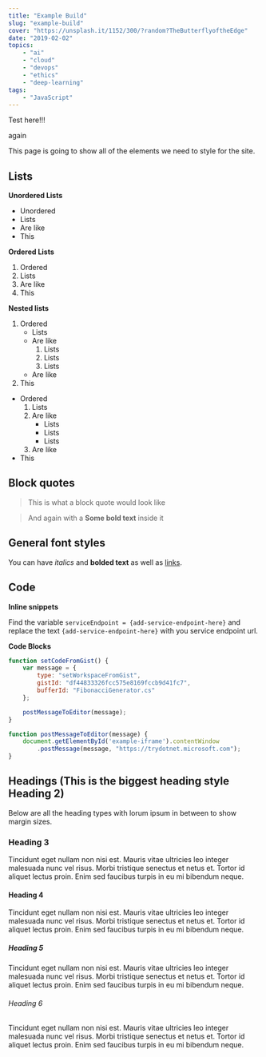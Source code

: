 ```yaml
---
title: "Example Build"
slug: "example-build"
cover: "https://unsplash.it/1152/300/?random?TheButterflyoftheEdge"
date: "2019-02-02"
topics: 
    - "ai"
    - "cloud"
    - "devops"
    - "ethics"
    - "deep-learning"
tags:
    - "JavaScript"
---
```


Test here!!!

again

This page is going to show all of the elements we need to style for the site.

## Lists

**Unordered Lists**

- Unordered
- Lists
- Are like 
- This

**Ordered Lists**

1. Ordered
1. Lists
1. Are like 
1. This

**Nested lists**

1. Ordered
    - Lists
    - Are like 
        1. Lists
        1. Lists
        1. Lists
    - Are like 
1. This

- Ordered
    1. Lists
    1. Are like 
        - Lists
        - Lists
        - Lists
    1. Are like 
- This


## Block quotes

> This is what a block quote would look like

> And again with a **Some bold text** inside it

## General font styles

You can have *italics* and **bolded text** as well as [links](www.google.com).

## Code

**Inline snippets**

Find the variable `serviceEndpoint = {add-service-endpoint-here}` and replace the text `{add-service-endpoint-here}` with you service endpoint url.

**Code Blocks**

``` javascript
function setCodeFromGist() {
    var message = {
        type: "setWorkspaceFromGist",
        gistId: "df44833326fcc575e8169fccb9d41fc7",
        bufferId: "FibonacciGenerator.cs"
    };

    postMessageToEditor(message);
}

function postMessageToEditor(message) {
    document.getElementById('example-iframe').contentWindow
        .postMessage(message, "https://trydotnet.microsoft.com");
}
```

## Headings (This is the biggest heading style Heading 2)

Below are all the heading types with lorum ipsum in between to show margin sizes.

### Heading 3

Tincidunt eget nullam non nisi est. Mauris vitae ultricies leo integer malesuada nunc vel risus. Morbi tristique senectus et netus et. Tortor id aliquet lectus proin. Enim sed faucibus turpis in eu mi bibendum neque.

#### Heading 4

Tincidunt eget nullam non nisi est. Mauris vitae ultricies leo integer malesuada nunc vel risus. Morbi tristique senectus et netus et. Tortor id aliquet lectus proin. Enim sed faucibus turpis in eu mi bibendum neque.

##### Heading 5

Tincidunt eget nullam non nisi est. Mauris vitae ultricies leo integer malesuada nunc vel risus. Morbi tristique senectus et netus et. Tortor id aliquet lectus proin. Enim sed faucibus turpis in eu mi bibendum neque.

###### Heading 6

Tincidunt eget nullam non nisi est. Mauris vitae ultricies leo integer malesuada nunc vel risus. Morbi tristique senectus et netus et. Tortor id aliquet lectus proin. Enim sed faucibus turpis in eu mi bibendum neque.
